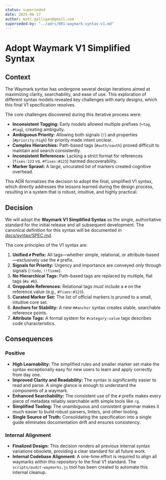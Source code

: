 ```yaml
---
status: superseded
date: 2025-06-17
author: matt.galligan@gmail.com
superseded-by: "../adrs/001-waymark-syntax-v1.md"
---
```


# Adopt Waymark V1 Simplified Syntax

## Context

The Waymark syntax has undergone several design iterations aimed at maximizing clarity, searchability, and ease of use. This exploration of different syntax models revealed key challenges with early designs, which this final V1 specification resolves.

The core challenges discovered during this iterative process were:

- **Inconsistent Tagging:** Early models allowed multiple prefixes (`+tag`, `#tag`), creating ambiguity.
- **Ambiguous Priority:** Allowing both signals (`!`) and properties (`#priority:high`) for priority made intent unclear.
- **Complex Hierarchies:** Path-based tags (`#auth/oauth`) proved difficult to maintain and search consistently.
- **Inconsistent References:** Lacking a strict format for references (`fixes:123` vs. `#fixes:#123`) harmed discoverability.
- **Marker Sprawl:** A large, uncurated list of markers created cognitive overhead.

This ADR formalizes the decision to adopt the final, simplified V1 syntax, which directly addresses the lessons learned during the design process, resulting in a system that is robust, intuitive, and highly practical.

## Decision

We will adopt the **Waymark V1 Simplified Syntax** as the single, authoritative standard for the initial release and all subsequent development. The canonical definition for this syntax will be documented in [docs/syntax/SPEC.md](../../syntax/SPEC.md).

The core principles of the V1 syntax are:

1. **Unified `#` Prefix:** All tags—whether simple, relational, or attribute-based—exclusively use the `#` prefix.
2. **Signals for Priority:** Urgency and importance are conveyed *only* through signals (`!todo`, `!!fixme`).
3. **No Hierarchical Tags:** Path-based tags are replaced by multiple, flat tags (`#a #b`).
4. **Greppable References:** Relational tags *must* include a `#` on the reference value (e.g., `#fixes:#123`).
5. **Curated Marker Set:** The list of official markers is pruned to a small, intuitive core set.
6. **Anchors for Stability:** A new `##anchor` syntax creates stable, searchable reference points.
7. **Attribute Tags:** A formal system for `#category:value` tags describes code characteristics.

## Consequences

### Positive

- **High Learnability:** The simplified rules and smaller marker set make the syntax exceptionally easy for new users to learn and apply correctly from day one.
- **Improved Clarity and Readability:** The syntax is significantly easier to read and parse. A single glance is enough to understand the components of a waymark.
- **Enhanced Searchability:** The consistent use of the `#` prefix makes every piece of metadata reliably searchable with simple tools like `rg`.
- **Simplified Tooling:** The unambiguous and consistent grammar makes it much easier to build robust parsers, linters, and other tooling.
- **Single Source of Truth:** Consolidating the specification into a single guide eliminates documentation drift and ensures consistency.

### Internal Alignment

- **Finalized Design:** This decision renders all previous internal syntax variations obsolete, providing a clear standard for all future work.
- **Internal Codebase Alignment:** A one-time effort is required to align all waymarks *within this repository* to the final V1 standard. The `scripts/audit-waymarks.js` tool has been created to automate this internal cleanup.
